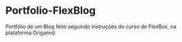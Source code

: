 # Portfolio-FlexBlog
Portfólio de um Blog feito seguindo instruções do curso de FlexBox, na plataforma Origamid

